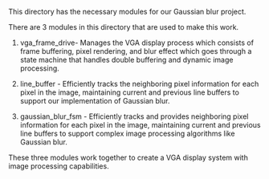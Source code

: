 This directory has the necessary modules for our Gaussian blur project.

There are 3 modules in this directory that are used to make this work.

1) vga_frame_drive- Manages the VGA display process which consists of frame buffering, pixel rendering, 
and blur effect which goes through a state machine that handles double buffering and dynamic image processing.

2) line_buffer - Efficiently tracks the neighboring pixel information for each pixel in the image, 
maintaining current and previous line buffers to support our implementation of Gaussian blur.

3) gaussian_blur_fsm - Efficiently tracks and provides neighboring pixel information for each pixel in 
the image, maintaining current and previous line buffers to support complex image processing algorithms like Gaussian blur.

These three modules work together to create a VGA display system with image processing capabilities.
